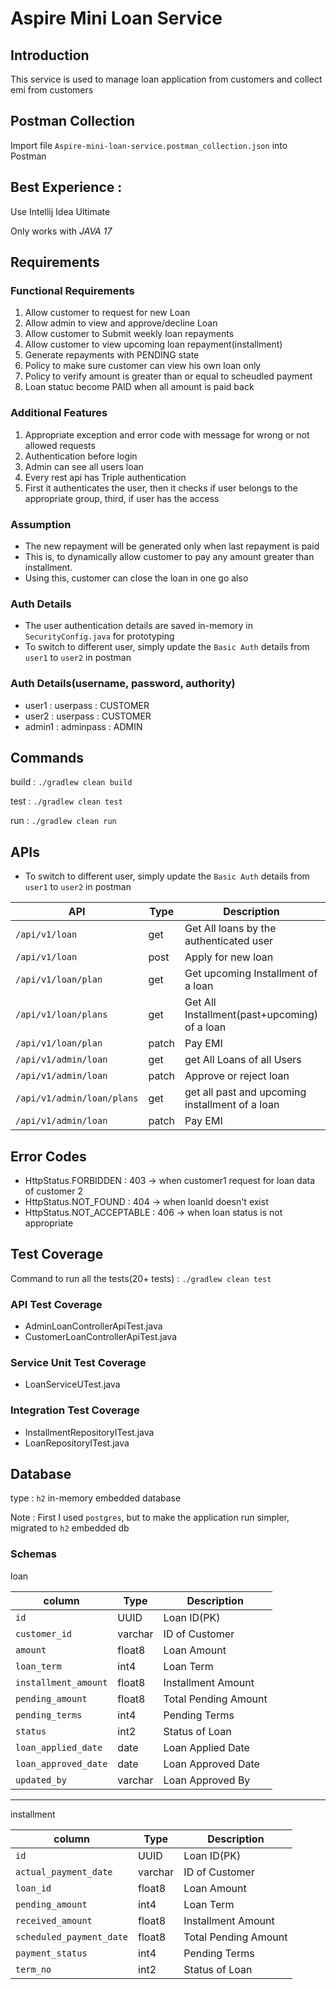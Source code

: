 # Aspire Mini Loan Service

## Introduction
This service is used to manage loan application from customers and collect emi from customers

## Postman Collection
Import file `Aspire-mini-loan-service.postman_collection.json` into Postman

## Best Experience : 

Use Intellij Idea Ultimate

Only works with *JAVA 17*

## Requirements 

### Functional Requirements
1. Allow customer to request for new Loan 
2. Allow admin to view and approve/decline Loan 
3. Allow customer to Submit weekly loan repayments 
4. Allow customer to view upcoming loan repayment(installment)
4. Generate repayments with PENDING state
5. Policy to make sure customer can view his own loan only
6. Policy to verify amount is greater than or equal to scheudled payment
7. Loan statuc become PAID when all amount is paid back

### Additional Features
1. Appropriate exception and error code with message for wrong or not allowed requests
2. Authentication before login
3. Admin can see all users loan
4. Every rest api has Triple authentication
5. First it authenticates the user, then it checks if user belongs to the appropriate group, third, if user has the access



### Assumption
* The new repayment will be generated only when last repayment is paid
* This is, to dynamically allow customer to pay any amount greater than installment.
* Using this, customer can close the loan in one go also


### Auth Details
* The user authentication details are saved in-memory in `SecurityConfig.java` for prototyping
* To switch to different user, simply update the `Basic Auth` details from `user1` to `user2` in postman

### Auth Details(username, password, authority)
* user1 : userpass : CUSTOMER
* user2 : userpass : CUSTOMER
* admin1 : adminpass : ADMIN

## Commands

build : `./gradlew clean build`

test : `./gradlew clean test`

run : `./gradlew clean run`


## APIs
* To switch to different user, simply update the `Basic Auth` details from `user1` to `user2` in postman

| API                        | Type  | Description                                     | Auth User |
|----------------------------|-------|-------------------------------------------------|-----------|
| `/api/v1/loan`             | get   | Get All loans by the authenticated user         | Customer  |
| `/api/v1/loan`             | post  | Apply for new loan                              | Customer  |
| `/api/v1/loan/plan`        | get   | Get upcoming Installment of a loan              | Customer  |
| `/api/v1/loan/plans`       | get   | Get All Installment(past+upcoming) of a loan    | CUSTOMER  |
| `/api/v1/loan/plan`        | patch | Pay EMI                                         | CUSTOMER  |
| `/api/v1/admin/loan`       | get   | get All Loans of all Users                      | ADMIN     |
| `/api/v1/admin/loan`       | patch | Approve or reject loan                          | ADMIN     |
| `/api/v1/admin/loan/plans` | get   | get all past and upcoming installment of a loan | ADMIN     |
| `/api/v1/admin/loan`       | patch | Pay EMI                                         | ADMIN     |

## Error Codes
* HttpStatus.FORBIDDEN : 403 -> when customer1 request for loan data of customer 2
* HttpStatus.NOT_FOUND : 404 -> when loanId doesn't exist
* HttpStatus.NOT_ACCEPTABLE : 406 -> when loan status is not appropriate

## Test Coverage
Command to run all the tests(20+ tests) : `./gradlew clean test`

### API Test Coverage
* AdminLoanControllerApiTest.java
* CustomerLoanControllerApiTest.java

### Service Unit Test Coverage
* LoanServiceUTest.java

### Integration Test Coverage
* InstallmentRepositoryITest.java
* LoanRepositoryITest.java

## Database
type : `h2` in-memory embedded database

Note : First I used `postgres`, but to make the application run simpler, migrated to `h2` embedded db

### Schemas

loan

| column               | Type    | Description          |  
|----------------------|---------|----------------------|
| `id`                 | UUID    | Loan ID(PK)          |
| `customer_id`        | varchar | ID of Customer       | 
| `amount`             | float8  | Loan Amount          |
| `loan_term`          | int4    | Loan Term            | 
| `installment_amount` | float8  | Installment Amount   | 
| `pending_amount`     | float8  | Total Pending Amount | 
| `pending_terms`      | int4    | Pending Terms        | 
| `status`             | int2    | Status of Loan       | 
| `loan_applied_date`  | date    | Loan Applied Date    | 
| `loan_approved_date` | date    | Loan Approved Date   | 
| `updated_by`         | varchar | Loan Approved By     | 
---------------

installment


| column                   | Type    | Description          |
|--------------------------|---------|----------------------|
| `id`                     | UUID    | Loan ID(PK)          |
| `actual_payment_date`    | varchar | ID of Customer       | 
| `loan_id`                | float8  | Loan Amount          | 
| `pending_amount`         | int4    | Loan Term            |
| `received_amount`        | float8  | Installment Amount   | 
| `scheduled_payment_date` | float8  | Total Pending Amount | 
| `payment_status`         | int4    | Pending Terms        | 
| `term_no`                | int2    | Status of Loan       | 




